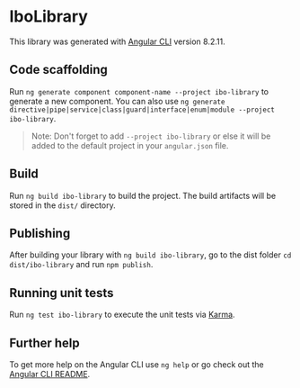 # IboLibrary

This library was generated with [Angular CLI](https://github.com/angular/angular-cli) version 8.2.11.

## Code scaffolding

Run `ng generate component component-name --project ibo-library` to generate a new component. You can also use `ng generate directive|pipe|service|class|guard|interface|enum|module --project ibo-library`.
> Note: Don't forget to add `--project ibo-library` or else it will be added to the default project in your `angular.json` file. 

## Build

Run `ng build ibo-library` to build the project. The build artifacts will be stored in the `dist/` directory.

## Publishing

After building your library with `ng build ibo-library`, go to the dist folder `cd dist/ibo-library` and run `npm publish`.

## Running unit tests

Run `ng test ibo-library` to execute the unit tests via [Karma](https://karma-runner.github.io).

## Further help

To get more help on the Angular CLI use `ng help` or go check out the [Angular CLI README](https://github.com/angular/angular-cli/blob/master/README.md).
